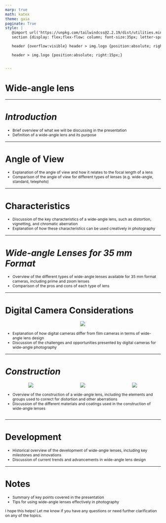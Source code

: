 ```yaml
---
marp: true
math: katex
theme: gaia
paginate: True
style: |
   @import url('https://unpkg.com/tailwindcss@2.2.19/dist/utilities.min.css');
   section {display: flex;flex-flow: column; font-size:35px; letter-spacing:1.4px;}

   header {overflow:visible} header > img.logo {position:absolute; right:15px;}

   header > img.logo {position:absolute; right:15px;}


---
```

<!-- backgroundColor: white -->
<!-- _class: lead -->

 # Wide-angle lens

---
<style scoped>p,li {font-size:0.92em}</style>

 # _Introduction_

- Brief overview of what we will be discussing in the presentation
- Definition of a wide-angle lens and its purpose

---
<style scoped>p,li {font-size:0.92em}</style>

 # Angle of View

- Explanation of the angle of view and how it relates to the focal length of a lens
- Comparison of the angle of view for different types of lenses (e.g. wide-angle, standard, telephoto)

---
<style scoped>p,li {font-size:0.92em}</style>

 # Characteristics
- Discussion of the key characteristics of a wide-angle lens, such as distortion, vignetting, and chromatic aberration
- Explanation of how these characteristics can be used creatively in photography


---
<style scoped>p,li {font-size:0.92em}</style>

 # _Wide-angle Lenses for 35 mm Format_

- Overview of the different types of wide-angle lenses available for 35 mm format cameras, including prime and zoom lenses
- Comparison of the pros and cons of each type of lens

---
<style scoped>p,li {font-size:0.88em}</style>

 # **Digital Camera Considerations**
<div style="display: flex; flex: 1 1 auto; flex-flow: row; min-height: 0"><div style="display: flex; flex: 1 1 auto; justify-content: center;min-height:0;min-width:0; margin-bottom:0.1em;;margin-right:0.15em">
<img style='object-fit: contain; max-height:100%; max-width:100%; background-color: rgba(0,0,0,0);' src='https://upload.wikimedia.org/wikipedia/commons/thumb/f/f5/Full-frame_vs_APS-C.svg/220px-Full-frame_vs_APS-C.svg.png'/>
</div>
</div>

- Explanation of how digital cameras differ from film cameras in terms of wide-angle lens design
- Discussion of the challenges and opportunities presented by digital cameras for wide-angle photography

---
<style scoped>p,li {font-size:0.80em}</style>

 # _Construction_
<div style='flex:1 1 auto; min-height:0;' class="grid grid-cols-8 gap-4">
<div style='display:flex; flex-flow:column; min-height:0;' class="col-span-4">

<div style="display: flex; flex: 1 1 auto; flex-flow: row; min-height: 0"><div style="display: flex; flex: 1 1 auto; justify-content: center;min-height:0;min-width:0; margin-bottom:0.1em;;margin-right:0.15em">
<img style='object-fit: contain; max-height:100%; max-width:100%; background-color: rgba(0,0,0,0);' src='https://upload.wikimedia.org/wikipedia/commons/thumb/8/8f/Symetrical.svg/200px-Symetrical.svg.png'/>
</div>
<div style="display: flex; flex: 1 1 auto; justify-content: center;min-height:0;min-width:0; margin-bottom:0.1em;;margin-right:0.15em">
<img style='object-fit: contain; max-height:100%; max-width:100%; background-color: rgba(0,0,0,0);' src='https://upload.wikimedia.org/wikipedia/commons/thumb/0/03/Angenieux.png/200px-Angenieux.png'/>
</div>
<div style="display: flex; flex: 1 1 auto; justify-content: center;min-height:0;min-width:0; margin-bottom:0.1em;;margin-right:0.15em">
<img style='object-fit: contain; max-height:100%; max-width:100%; background-color: rgba(0,0,0,0);' src='https://upload.wikimedia.org/wikipedia/commons/thumb/e/ee/Lens_wideangle.svg/220px-Lens_wideangle.svg.png'/>
</div>
</div>

</div>

<div style='display:flex; flex-flow:column; min-height:0;' class="col-span-4">

- Overview of the construction of a wide-angle lens, including the elements and groups used to correct for distortion and other aberrations
- Discussion of the different materials and coatings used in the construction of wide-angle lenses
</div>

</div>


---
<style scoped>p,li {font-size:0.92em}</style>

 # **Development**
- Historical overview of the development of wide-angle lenses, including key milestones and innovations
- Discussion of current trends and advancements in wide-angle lens design


---
<style scoped>p,li {font-size:0.88em}</style>

 # Notes
- Summary of key points covered in the presentation
- Tips for using wide-angle lenses effectively in photography

I hope this helps! Let me know if you have any questions or need further clarification on any of the topics.
